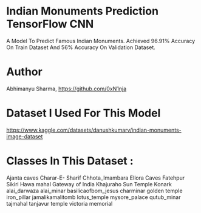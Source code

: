 # Indian Monuments Prediction TensorFlow CNN
A Model To Predict Famous Indian Monuments. Achieved 96.91% Accuracy On Train Dataset And 56% Accuracy On Validation Dataset.
# Author
Abhimanyu Sharma, https://github.com/0xN1nja
# Dataset I Used For This Model
https://www.kaggle.com/datasets/danushkumarv/indian-monuments-image-dataset
# Classes In This Dataset : 
Ajanta caves
Charar-E- Sharif
Chhota_Imambara
Ellora Caves
Fatehpur Sikiri
Hawa mahal
Gateway of India
Khajuraho
Sun Temple Konark
alai_darwaza
alai_minar
basilicaofbom_jesus
charminar
golden temple
iron_pillar
jamalikamalitomb
lotus_temple
mysore_palace
qutub_minar
tajmahal
tanjavur temple
victoria memorial